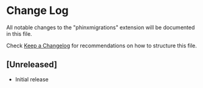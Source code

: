 # Change Log

All notable changes to the "phinxmigrations" extension will be documented in this file.

Check [Keep a Changelog](http://keepachangelog.com/) for recommendations on how to structure this file.

## [Unreleased]

- Initial release
